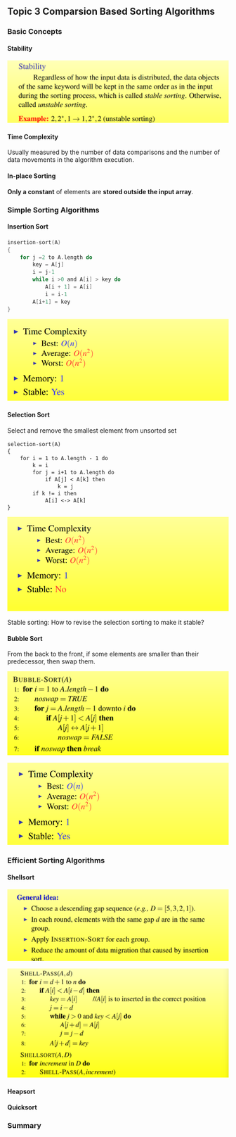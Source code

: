 ## Topic 3  Comparsion Based Sorting Algorithms

### Basic Concepts

#### Stability

![image-20230921145409796](./assets/image-20230921145409796.png)

#### Time Complexity

Usually measured by the number  of data comparisons and the number of data movements in the algorithm execution.

#### In-place Sorting 

**Only a constant** of elements are **stored outside the input array**.

### Simple Sorting Algorithms

#### Insertion Sort

```c
insertion-sort(A)
{
    for j =2 to A.length do
        key = A[j]
        i = j-1
        while i >0 and A[i] > key do
            A[i + 1] = A[i]
            i = i-1
        A[i+1] = key
}
```

![image-20230921150726286](./assets/image-20230921150726286.png)

#### Selection Sort

Select and remove the smallest element from unsorted set

```
selection-sort(A)
{
	for i = 1 to A.length - 1 do
		k = i
		for j = i+1 to A.length do
			if A[j] < A[k] then
				k = j
		if k != i then
			A[i] <-> A[k]
}
```

![image-20230921151211874](./assets/image-20230921151211874.png)

Stable sorting: How to revise the selection sorting to make it stable?

#### Bubble Sort

From the back to the front, if some elements are smaller than their predecessor, then swap them.

![image-20230921151552621](./assets/image-20230921151552621.png)

![image-20230921151628880](./assets/image-20230921151628880.png)

### Efficient Sorting Algorithms

#### Shellsort

![image-20230921152228486](./assets/image-20230921152228486.png)

![image-20230921152235162](./assets/image-20230921152235162.png)



#### Heapsort

#### Quicksort

### Summary